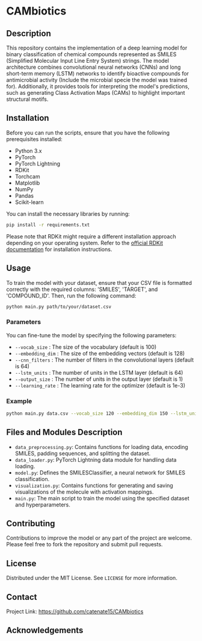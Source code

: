 # CAMbiotics

## Description

This repository contains the implementation of a deep learning model for binary classification of chemical compounds represented as SMILES (Simplified Molecular Input Line Entry System) strings. The model architecture combines convolutional neural networks (CNNs) and long short-term memory (LSTM) networks to identify  bioactive compounds for antimicrobial activity (Include the microbial specie the model was trained for). Additionally, it provides tools for interpreting the model's predictions, such as generating Class Activation Maps (CAMs) to highlight important structural motifs.

## Installation

Before you can run the scripts, ensure that you have the following prerequisites installed:

- Python 3.x
- PyTorch
- PyTorch Lightning
- RDKit
- Torchcam
- Matplotlib
- NumPy
- Pandas
- Scikit-learn

You can install the necessary libraries by running:

```bash
pip install -r requirements.txt
```

Please note that RDKit might require a different installation approach depending on your operating system. Refer to the [official RDKit documentation](https://www.rdkit.org/docs/Install.html) for installation instructions.

## Usage

To train the model with your dataset, ensure that your CSV file is formatted correctly with the required columns: 'SMILES', 'TARGET', and 'COMPOUND_ID'. Then, run the following command:

```bash
python main.py path/to/your/dataset.csv
```

### Parameters

You can fine-tune the model by specifying the following parameters:

- `--vocab_size` : The size of the vocabulary (default is 100)
- `--embedding_dim` : The size of the embedding vectors (default is 128)
- `--cnn_filters` : The number of filters in the convolutional layers (default is 64)
- `--lstm_units` : The number of units in the LSTM layer (default is 64)
- `--output_size` : The number of units in the output layer (default is 1)
- `--learning_rate` : The learning rate for the optimizer (default is 1e-3)

### Example

```bash
python main.py data.csv --vocab_size 120 --embedding_dim 150 --lstm_units 80
```

## Files and Modules Description

- `data_preprocessing.py`: Contains functions for loading data, encoding SMILES, padding sequences, and splitting the dataset.
- `data_loader.py`: PyTorch Lightning data module for handling data loading.
- `model.py`: Defines the SMILESClassifier, a neural network for SMILES classification.
- `visualization.py`: Contains functions for generating and saving visualizations of the molecule with activation mappings.
- `main.py`: The main script to train the model using the specified dataset and hyperparameters.

## Contributing

Contributions to improve the model or any part of the project are welcome. Please feel free to fork the repository and submit pull requests.

## License

Distributed under the MIT License. See `LICENSE` for more information.

## Contact


Project Link: https://github.com/catenate15/CAMbiotics

## Acknowledgements



